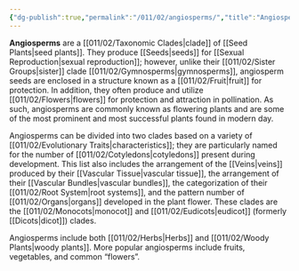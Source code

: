 ```yaml
---
{"dg-publish":true,"permalink":"/011/02/angiosperms/","title":"Angiosperms","tags":["BIOL412"],"noteIcon":"fallback","created":"2024-09-26T13:45:04.064-07:00","updated":"2024-09-26T15:02:54.500-07:00"}
---
```


**Angiosperms** are a [[011/02/Taxonomic Clades\|clade]] of [[Seed Plants\|seed plants]]. They produce [[Seeds\|seeds]] for [[Sexual Reproduction\|sexual reproduction]]; however, unlike their [[011/02/Sister Groups\|sister]] clade [[011/02/Gymnosperms\|gymnosperms]], angiosperm seeds are enclosed in a structure known as a [[011/02/Fruit\|fruit]] for protection. In addition, they often produce and utilize [[011/02/Flowers\|flowers]] for protection and attraction in pollination. As such, angiosperms are commonly known as flowering plants and are some of the most prominent and most successful plants found in modern day.

Angiosperms can be divided into two clades based on a variety of [[011/02/Evolutionary Traits\|characteristics]]; they are particularly named for the number of [[011/02/Cotyledons\|cotyledons]] present during development. This list also includes the arrangement of the [[Veins\|veins]] produced by their [[Vascular Tissue\|vascular tissue]], the arrangement of their [[Vascular Bundles\|vascular bundles]], the categorization of their [[011/02/Root System\|root systems]], and the pattern number of [[011/02/Organs\|organs]] developed in the plant flower. These clades are the [[011/02/Monocots\|monocot]] and [[011/02/Eudicots\|eudicot]] (formerly [[Dicots\|dicot]]) clades.

Angiosperms include both [[011/02/Herbs\|Herbs]] and [[011/02/Woody Plants\|woody plants]]. More popular angiosperms include fruits, vegetables, and common “flowers”.